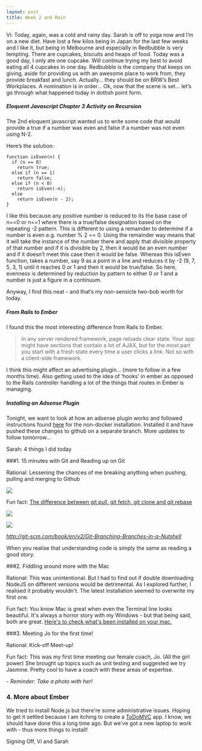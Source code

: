 ```yaml
---
layout: post
title: Week 2 and Rain
---
```


Vi: Today, again, was a cold and rainy day.  Sarah is off to yoga now and I’m on a new diet.  Have lost a few kilos being in Japan for the last few weeks and I like it, but being in Melbourne and especially in Redbubble is very tempting.  There are cupcakes, biscuits and heaps of food.  Today was a good day, I only ate one cupcake.  Will continue trying my best to avoid eating all 4 cupcakes in one day.  Redbubble is the company that keeps on giving, aside for providing us with an awesome place to work from, they provide breakfast and lunch.  Actually… they should be on BRW’s Best Workplaces.  A nomination is in order…
Ok, now that the scene is set… let’s go through what happened today in dottish point form.

##### Eloquent Javascript Chapter 3 Activity on Recursion

The 2nd eloquent javascript wanted us to write some code that would provide a true if a number was even and false if a number was not even using N-2.

Here’s the solution:

```
function isEven(n) {
  if (n == 0)
    return true;
  else if (n == 1)
    return false;
  else if (n < 0)
    return isEven(-n);
  else
    return isEven(n - 2);
}
```

I like this because any positive number is reduced to its the base case of n==0 or n==1 where there is a true/false designation based on the repeating -2 pattern.  This is different to using a remainder to determine if a number is even e.g.  number % 2 == 0.  Using the remainder way means that it will take the instance of the number there and apply that divisible property of that number and if it is divisible by 2, then it would be an even number and if it doesn’t meet this case then it would be false.  Whereas this isEven function, takes a number, say 9 as a point in a line and reduces it by -2 (9, 7, 5, 3, 1) until it reaches 0 or 1 and then it would be true/false.  So here, evenness is determined by reduction by pattern to either 0 or 1 and a number is just a figure in a continuum.

Anyway, I find this neat - and that’s my non-sensicle two-bob worth for today. 

##### From Rails to Ember

I found this the most interesting difference from Rails to Ember.

> In any server rendered framework, page reloads clear state. Your app might have sections that contain a lot of AJAX, but for the most part you start with a fresh state every time a user clicks a link. Not so with a client-side framework.

I think this might affect an advertising plugin… (more to follow in a few months time).
Also getting used to the idea of ‘hooks’ in ember as opposed to the Rails controller handling a lot of the things that routes in Ember is managing.

##### Installing an Adsense Plugin
Tonight, we want to look at how an adsense plugin works and followed instructions found [here](https://github.com/discoursehosting/discourse-adsense) for the non-docker installation.  Installed it and have pushed these changes to github on a separate branch.
More updates to follow tomorrow...


Sarah: 4 things I did today

###1. 15 minutes with Git and Reading up on Git

Rational: Lessening the chances of me breaking anything when pushing, pulling and merging to Github

![](https://googledrive.com/host/0B0MprGf2iwLoWlBVdXh1bHZOUWM)

Fun fact: [The difference between git pull, git fetch, git clone and git rebase](http://blog.mikepearce.net/2010/05/18/the-difference-between-git-pull-git-fetch-and-git-clone-and-git-rebase/)

![](https://googledrive.com/host/0B0MprGf2iwLoeHhKMzQ3NEh3UnM/)

![](https://googledrive.com/host/0B0MprGf2iwLoakx3eEIxdmZPN1k/)

*http://git-scm.com/book/en/v2/Git-Branching-Branches-in-a-Nutshell*

When you realise that understanding code is simply the same as reading a good story.

###2. Fiddling around more with the Mac

Rational: This was unintentional. But I had to find out if double downloading NodeJS on different versions would be detrimental. As I explored further, I realised it probably wouldn't. The latest installation seemed to overwrite my first one. 

Fun fact: You know Mac is great when even the Terminal line looks beautiful. It's always a horror story with my Windows - but that being said, both are great. [Here's to check what's been installed on your mac.](http://applehelpwriter.com/2013/05/21/how-to-check-whats-been-installed-on-your-mac/)

###3. Meeting Jo for the first time!

Rational: Kick-off Meet-up!

Fun fact: This was my first time meeting our female coach, Jo. (All the girl power) She brought up topics such as unit testing and suggested we try Jasmine. Pretty cool to have a coach with these areas of expertise. 

*- Reminder: Take a photo with her!*

### 4. More about Ember

We tried to install Node.js but there're some administrative issues. Hoping to get it settled because I am itching to create a [ToDoMVC](https://todomvc.com/examples/emberjs/) app. I know, we should have done this a long time ago. But we've got a new laptop to work with - thus more things to install!

Signing Off,
Vi and Sarah

